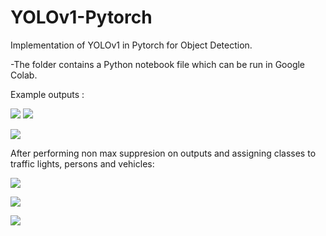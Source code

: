 # YOLOv1-Pytorch

Implementation of YOLOv1 in Pytorch for Object Detection.



-The folder contains a Python notebook file which can be run in Google Colab.

Example outputs : 

![](yolo1.png)
![](im2_1(1).png)



![](im2_3(1).png)


After performing non max suppresion on outputs and assigning classes to traffic lights, persons and vehicles: 

![](yolo1.png)

![](im2_1(1).png)



![](im2_3(1).png)
